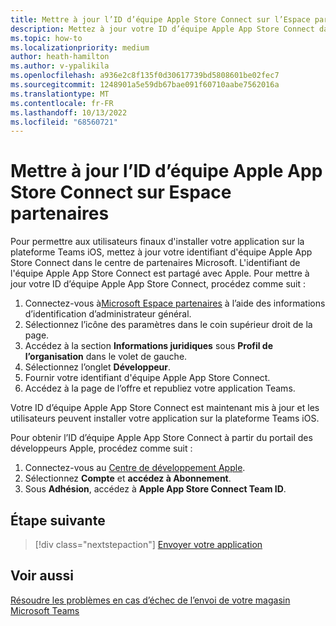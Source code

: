 ```yaml
---
title: Mettre à jour l’ID d’équipe Apple Store Connect sur l’Espace partenaires
description: Mettez à jour votre ID d’équipe Apple App Store Connect dans l’Espace partenaires Microsoft pour permettre aux utilisateurs finaux de rechercher et d’acquérir votre application sur la plateforme Teams iOS.
ms.topic: how-to
ms.localizationpriority: medium
author: heath-hamilton
ms.author: v-ypalikila
ms.openlocfilehash: a936e2c8f135f0d30617739bd5808601be02fec7
ms.sourcegitcommit: 1248901a5e59db67bae091f60710aabe7562016a
ms.translationtype: MT
ms.contentlocale: fr-FR
ms.lasthandoff: 10/13/2022
ms.locfileid: "68560721"
---
```

# <a name="update-apple-app-store-connect-team-id-on-partner-center"></a>Mettre à jour l’ID d’équipe Apple App Store Connect sur Espace partenaires

Pour permettre aux utilisateurs finaux d'installer votre application sur la plateforme Teams iOS, mettez à jour votre identifiant d'équipe Apple App Store Connect dans le centre de partenaires Microsoft. L'identifiant de l'équipe Apple App Store Connect est partagé avec Apple. Pour mettre à jour votre ID d’équipe Apple App Store Connect, procédez comme suit :

1. Connectez-vous à[Microsoft Espace partenaires](https://partner.microsoft.com/dashboard/home) à l’aide des informations d’identification d’administrateur général.
1. Sélectionnez l’icône des paramètres dans le coin supérieur droit de la page.
1. Accédez à la section **Informations juridiques** sous **Profil de l’organisation** dans le volet de gauche.
1. Sélectionnez l’onglet **Développeur**.
1. Fournir votre identifiant d'équipe Apple App Store Connect.
1. Accédez à la page de l’offre et republiez votre application Teams.
  
Votre ID d’équipe Apple App Store Connect est maintenant mis à jour et les utilisateurs peuvent installer votre application sur la plateforme Teams iOS.

Pour obtenir l’ID d’équipe Apple App Store Connect à partir du portail des développeurs Apple, procédez comme suit :

1. Connectez-vous au [Centre de développement Apple](https://developer.apple.com/).
1. Sélectionnez **Compte** et **accédez à Abonnement**.
1. Sous **Adhésion**, accédez à **Apple App Store Connect Team ID**.

## <a name="next-step"></a>Étape suivante

> [!div class="nextstepaction"]
> [Envoyer votre application](/office/dev/store/add-in-submission-guide)

## <a name="see-also"></a>Voir aussi

[Résoudre les problèmes en cas d’échec de l’envoi de votre magasin Microsoft Teams](~/concepts/deploy-and-publish/appsource/resolve-submission-issues.md)
